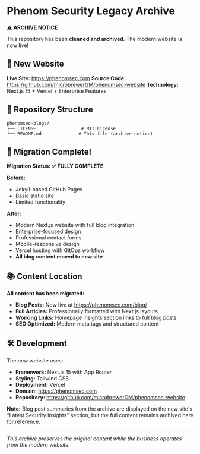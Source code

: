 # Phenom Security Legacy Archive

**⚠️ ARCHIVE NOTICE**

This repository has been **cleaned and archived**. The modern website is now live!

## 🚀 New Website

**Live Site:** https://phenomsec.com
**Source Code:** https://github.com/microbrewerGM/phenomsec-website
**Technology:** Next.js 15 + Vercel + Enterprise Features

## 📁 Repository Structure

```
phenomsec-blogs/
├── LICENSE                 # MIT License
└── README.md              # This file (archive notice)
```

## 🔄 Migration Complete!

**Migration Status: ✅ FULLY COMPLETE**

**Before:**
- Jekyll-based GitHub Pages
- Basic static site
- Limited functionality

**After:**
- Modern Next.js website with full blog integration
- Enterprise-focused design
- Professional contact forms
- Mobile-responsive design
- Vercel hosting with GitOps workflow
- **All blog content moved to new site**

## 📚 Content Location

**All content has been migrated:**
- **Blog Posts:** Now live at https://phenomsec.com/blog/
- **Full Articles:** Professionally formatted with Next.js layouts
- **Working Links:** Homepage insights section links to full blog posts
- **SEO Optimized:** Modern meta tags and structured content

## 🛠️ Development

The new website uses:
- **Framework:** Next.js 15 with App Router
- **Styling:** Tailwind CSS
- **Deployment:** Vercel
- **Domain:** https://phenomsec.com
- **Repository:** https://github.com/microbrewerGM/phenomsec-website

**Note:** Blog post summaries from the archive are displayed on the new site's "Latest Security Insights" section, but the full content remains archived here for reference.

---

*This archive preserves the original content while the business operates from the modern website.*
